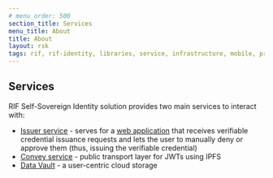 ```yaml
---
# menu_order: 500
section_title: Services
menu_title: About
title: About
layout: rsk
tags: rif, rif-identity, libraries, service, infrastructure, mobile, protocols, mvp, design, rbtc, defi, decentralized, quick-start, guides, tutorial, networks, dapps, tools, rootstock, rsk, ethereum, smart-contracts, install, get-started, how-to, mainnet, testnet, contracts, wallets, web3, crypto
---
```


## Services

RIF Self-Sovereign Identity solution provides two main services to interact with:

- [Issuer service](./issuer-service) - serves for a [web application](../applications/issuer-app) that receives verifiable credential issuance requests and lets the user to manually deny or approve them (thus, issuing the verifiable credential)
- [Convey service](./convey-service) - public transport layer for JWTs using IPFS
- [Data Vault](./data-vault) - a user-centric cloud storage
